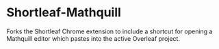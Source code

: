 # Shortleaf-Mathquill
Forks the Shortleaf Chrome extension to include a shortcut for opening a Mathquill editor which pastes into the active Overleaf project.
